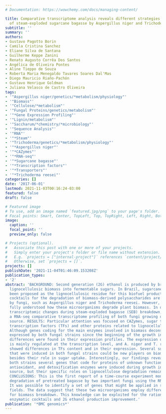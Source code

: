 ```yaml
---
# Documentation: https://wowchemy.com/docs/managing-content/

title: Comparative transcriptome analysis reveals different strategies for degradation
  of steam-exploded sugarcane bagasse by Aspergillus niger and Trichoderma reesei.
subtitle: ''
summary: ''
authors:
- Gustavo Pagotto Borin
- Camila Cristina Sanchez
- Eliane Silva de Santana
- Guilherme Keppe Zanini
- Renato Augusto Corrêa Dos Santos
- Angélica de Oliveira Pontes
- Aline Tieppo de Souza
- Roberta Maria Menegaldo Tavares Soares Dal'Mas
- Diego Mauricio Riaño-Pachón
- Gustavo Henrique Goldman
- Juliana Velasco de Castro Oliveira
tags:
- '"Aspergillus niger/genetics/*metabolism/physiology"'
- '"Biomass"'
- '"Cellulose/*metabolism"'
- '"Fungal Proteins/genetics/metabolism"'
- '"*Gene Expression Profiling"'
- '"Lignin/metabolism"'
- '"Saccharum/*chemistry/*microbiology"'
- '"Sequence Analysis"'
- '"RNA"'
- '"*Steam"'
- '"Trichoderma/genetics/*metabolism/physiology"'
- '"*Aspergillus niger"'
- '"*CAZymes"'
- '"*RNA-seq"'
- '"*Sugarcane bagasse"'
- '"*Transcription factors"'
- '"*Transporters"'
- '"*Trichoderma reesei"'
categories: []
date: '2017-06-01'
lastmod: 2021-11-03T00:16:24-03:00
featured: false
draft: false

# Featured image
# To use, add an image named `featured.jpg/png` to your page's folder.
# Focal points: Smart, Center, TopLeft, Top, TopRight, Left, Right, BottomLeft, Bottom, BottomRight.
image:
  caption: ''
  focal_point: ''
  preview_only: false

# Projects (optional).
#   Associate this post with one or more of your projects.
#   Simply enter your project's folder or file name without extension.
#   E.g. `projects = ["internal-project"]` references `content/project/deep-learning/index.md`.
#   Otherwise, set `projects = []`.
projects: []
publishDate: '2021-11-04T01:46:09.153208Z'
publication_types:
- '2'
abstract: 'BACKGROUND: Second generation (2G) ethanol is produced by breaking down
  lignocellulosic biomass into fermentable sugars. In Brazil, sugarcane bagasse has
  been proposed as the lignocellulosic residue for this biofuel production. The enzymatic
  cocktails for the degradation of biomass-derived polysaccharides are mostly produced
  by fungi, such as Aspergillus niger and Trichoderma reesei. However, it is not yet
  fully understood how these microorganisms degrade plant biomass. In order to identify
  transcriptomic changes during steam-exploded bagasse (SEB) breakdown, we conducted
  a RNA-seq comparative transcriptome profiling of both fungi growing on SEB as carbon
  source. RESULTS: Particular attention was focused on CAZymes, sugar transporters,
  transcription factors (TFs) and other proteins related to lignocellulose degradation.
  Although genes coding for the main enzymes involved in biomass deconstruction were
  expressed by both fungal strains since the beginning of the growth in SEB, significant
  differences were found in their expression profiles. The expression of these enzymes
  is mainly regulated at the transcription level, and A. niger and T. reesei also
  showed differences in TFs content and in their expression. Several sugar transporters
  that were induced in both fungal strains could be new players on biomass degradation
  besides their role in sugar uptake. Interestingly, our findings revealed that in
  both strains several genes that code for proteins of unknown function and pro-oxidant,
  antioxidant, and detoxification enzymes were induced during growth in SEB as carbon
  source, but their specific roles on lignocellulose degradation remain to be elucidated.
  CONCLUSIONS: This is the first report of a time-course experiment monitoring the
  degradation of pretreated bagasse by two important fungi using the RNA-seq technology.
  It was possible to identify a set of genes that might be applied in several biotechnology
  fields. The data suggest that these two microorganisms employ different strategies
  for biomass breakdown. This knowledge can be exploited for the rational design of
  enzymatic cocktails and 2G ethanol production improvement.'
publication: '*BMC genomics*'
---
```

